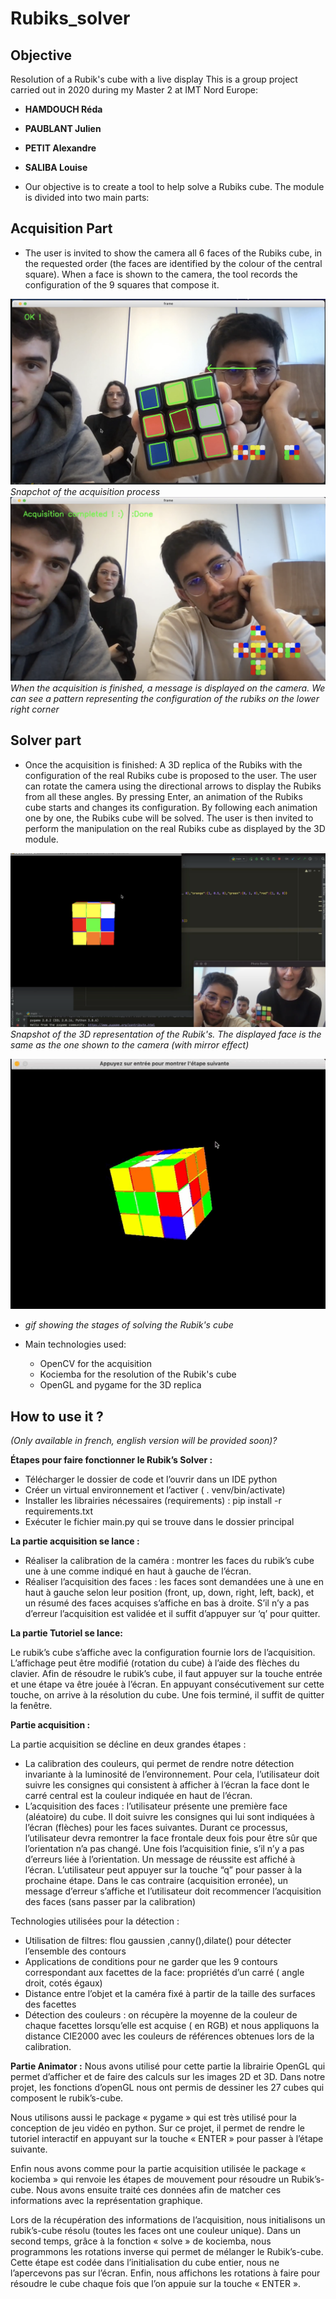 # Rubiks_solver


## Objective
Resolution of a Rubik's cube with a live display
This is a group project carried out in 2020 during my Master 2 at IMT Nord Europe: 
- **HAMDOUCH Réda**
- **PAUBLANT Julien**
- **PETIT Alexandre**
- **SALIBA Louise**

- Our objective is to create a tool to help solve a Rubiks cube. The module is divided into two main parts: 
## Acquisition Part
- The user is invited to show the camera all 6 faces of the Rubiks cube, in the requested order (the faces are identified by the colour of the central square). When a face is shown to the camera, the tool records the configuration of the 9 squares that compose it.


![acquisition phase](readme_imgs/acquisiton.png)
*Snapchot of the acquisition process*
![finieshed acquisition phase](readme_imgs/patron.png)
*When the acquisition is finished, a message is displayed on the camera. We can see a pattern representing the configuration of the rubiks on the lower right corner*

## Solver part
- Once the acquisition is finished: A 3D replica of the Rubiks with the configuration of the real Rubiks cube is proposed to the user. The user can rotate the camera using the directional arrows to display the Rubiks from all these angles. By pressing Enter, an animation of the Rubiks cube starts and changes its configuration. By following each animation one by one, the Rubiks cube will be solved. The user is then invited to perform the manipulation on the real Rubiks cube as displayed by the 3D module.

![solver snapchot](readme_imgs/solver.png)
*Snapshot of the 3D representation of the Rubik's. The displayed face is the same as the one shown to the camera (with mirror effect)*

![solver video](readme_imgs/solving2.gif)

- *gif showing the stages of solving the Rubik's cube*


- Main technologies used: 
    - OpenCV for the acquisition 
    - Kociemba for the resolution of the Rubik's cube
    - OpenGL and pygame for the 3D replica








## How to use it ?
*(Only available in french, english version will be provided soon)?*

**Étapes pour faire fonctionner le Rubik’s Solver :**

- Télécharger le dossier de code et l’ouvrir dans un IDE python
- Créer un virtual environnement et l’activer ( . venv/bin/activate)
- Installer les librairies nécessaires (requirements) : pip install -r requirements.txt
- Exécuter le fichier main.py qui se trouve dans le dossier principal 

**La partie acquisition se lance :**

- Réaliser la calibration de la caméra : montrer les faces du rubik’s cube une à une comme indiqué en haut à gauche de l’écran. 
- Réaliser l’acquisition des faces : les faces sont demandées une à une en haut à gauche selon leur position (front, up, down, right, left, back), et un résumé des faces acquises s’affiche en bas à droite. S’il n’y a pas d’erreur l’acquisition est validée et il suffit d’appuyer sur ‘q’ pour quitter. 

**La partie Tutoriel se lance:** 

Le rubik’s cube s’affiche avec la configuration fournie lors de l’acquisition. L’affichage peut être modifié (rotation du cube) à l’aide des flèches du clavier. 
Afin de résoudre le rubik’s cube, il faut appuyer sur la touche entrée et une étape va être jouée à l’écran. En appuyant consécutivement sur cette touche, on arrive à la résolution du cube. 
Une fois terminé, il suffit de quitter la fenêtre. 

**Partie acquisition :**

La partie acquisition se décline en deux grandes étapes : 
-	La calibration des couleurs, qui permet de rendre notre détection invariante à la luminosité de l’environnement. Pour cela, l’utilisateur doit suivre les consignes qui consistent à afficher à l’écran la face dont le carré central est la couleur indiquée en haut de l’écran.
-	L’acquisition des faces : l’utilisateur présente une première face (aléatoire) du cube. Il doit suivre les consignes qui lui sont indiquées à l’écran (flèches) pour les faces suivantes. Durant ce processus, l’utilisateur devra remontrer la face frontale deux fois pour être sûr que l’orientation n’a pas changé.
Une fois l’acquisition finie, s’il n’y a pas d’erreurs liée à l’orientation. Un message de réussite est affiché à l’écran. L’utilisateur peut appuyer sur la touche “q” pour passer à la prochaine étape. Dans le cas contraire (acquisition erronée), un message d’erreur s’affiche et l’utilisateur doit recommencer l’acquisition des faces (sans passer par la calibration)

Technologies utilisées pour la détection : 
-	Utilisation de filtres: flou gaussien ,canny(),dilate() pour détecter l’ensemble des contours
-	Applications de conditions pour ne garder que les 9 contours correspondant aux facettes de la face:  propriétés d’un carré ( angle droit, cotés égaux) 
-	Distance entre l’objet et la caméra fixé à partir de la taille des surfaces des facettes
-	Détection des couleurs : on récupère la moyenne de la couleur de chaque facettes lorsqu’elle est acquise ( en RGB) et nous appliquons la distance CIE2000 avec les couleurs de références obtenues lors de la calibration.

 **Partie Animator :**
Nous avons utilisé pour cette partie la librairie OpenGL qui permet d’afficher et de faire des calculs sur les images 2D et 3D. Dans notre projet, les fonctions d’openGL nous ont permis de dessiner les 27 cubes qui composent le rubik’s-cube. 

Nous utilisons aussi le package « pygame » qui est très utilisé pour la conception de jeu vidéo en python. Sur ce projet, il permet de rendre le tutoriel interactif en appuyant sur la touche « ENTER » pour passer à l’étape suivante.  

Enfin nous avons comme pour la partie acquisition utilisée le package « kociemba » qui renvoie les étapes de mouvement pour résoudre un Rubik’s-cube. Nous avons ensuite traité ces données afin de matcher ces informations avec la représentation graphique.


Lors de la récupération des informations de l’acquisition, nous initialisons un rubik’s-cube résolu (toutes les faces ont une couleur unique). 
Dans un second temps, grâce à la fonction « solve » de kociemba, nous programmons les rotations inverse qui permet de mélanger le Rubik’s-cube. Cette étape est codée dans l’initialisation du cube entier, nous ne l’apercevons pas sur l’écran.
Enfin, nous affichons les rotations à faire pour résoudre le cube chaque fois que l’on appuie sur la touche « ENTER ».